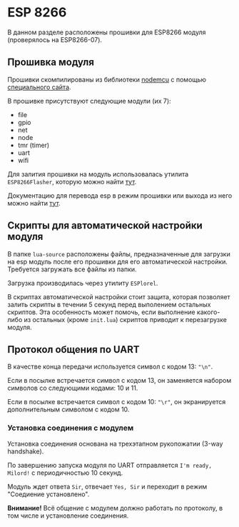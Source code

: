 # ESP 8266

В данном разделе расположены прошивки для ESP8266 модуля (проверялось на ESP8266-07).

## Прошивка модуля

Прошивки скомпилированы из библиотеки [nodemcu](https://github.com/nodemcu/nodemcu-firmware) с помощью [специального сайта](https://nodemcu-build.com/).

В прошивке присутствуют следующие модули (их 7):

* file
* gpio
* net
* node
* tmr (timer)
* uart
* wifi

Для залития прошивки на модуль использовалась утилита `ESP8266Flasher`, которую можно найти [тут](https://github.com/nodemcu/nodemcu-flasher).

Документацию для перевода esp в режим прошивки или выхода из него можно найти [тут](https://github.com/esp8266/esp8266-wiki/wiki/Boot-Process#esp-boot-modes).

## Скрипты для автоматической настройки модуля

В папке `lua-source` расположены файлы, предназначенные для загрузки на esp модуль после его прошивки для его автоматической настройки. Требуется загружать все файлы из папки.

Загрузка производилась через утилиту `ESPlorel`.

В скриптах автоматической настройки стоит защита, которая позволяет залить скрипты в течении 5 секунд перед выполением остальных скриптов. Эта особенность может помочь, если выполнение какого-либо из остальных (кроме `init.lua`) скриптов приводит к перезагрузке модуля.

## Протокол общения по UART

В качестве конца передачи используется символ с кодом 13: `"\n"`.

Если в посылке встречается символ с кодом 13, он заменяется набором символов  со следующими кодами: 10 и 11.

Если в посылке встречается символ с кодом 10: `"\r"`, он экранируется дополнительным символом с кодом 10.

### Установка соединения с модулем

Установка соединения основана на трехэтапном рукопожатии (3-way handshake). 

По завершению запуска модуля по UART отправляется `I'm ready, Milord!` с периодичностью 10 секунд.

Модуль ждет ответа `Sir`, отвечает `Yes, Sir` и переходит в режим "Соедиение установлено".

**Внимание!** Всё общение с модулем должно работать по протоколу, в том числе и установление соединения.

